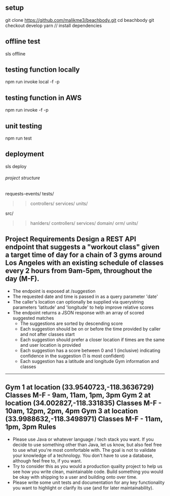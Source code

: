 ## setup

git clone https://github.com/malikme3/beachbody.git
cd beachbody
git checkout develop
yarn // install dependencies

## offline test

sls offline

## testing function locally

npm run invoke local -f <function name> -p <request event path>

## testing function in AWS

npm run invoke -f <function name> -p <request event path>

## unit testing

npm run test

## deployment

sls deploy

###### project structure

requests-events/
tests/

> > controllers/
> > services/
> > units/

src/

> > hanlders/
> > controllers/
> > services/
> > domain/
> > orm/
> > units/


**Project Requirements**
Design a REST API endpoint that suggests a "workout class" given a target time of day for a chain of 3 gyms around Los Angeles with an existing schedule of classes every 2 hours from 9am-5pm, throughout the day (M-F).
--------------------------------
* The endpoint is exposed at /suggestion
* The requested date and time is passed in as a query parameter 'date'
* The caller's location can optionally be supplied via querystring parameters 'latitude' and 'longitude' to help improve relative scores
* The endpoint returns a JSON response with an array of scored suggested matches
    * The suggestions are sorted by descending score
    * Each suggestion should be on or before the time provided by caller and not after classes start
    * Each suggestion should prefer a closer location if times are the same and user location is provided
    * Each suggestion has a score between 0 and 1 (inclusive) indicating confidence in the suggestion (1 is most confident)
    * Each suggestion has a latitude and longitude
Gym information and classes
----------------------------------------------
Gym 1 at location (33.9540723,-118.3636729)
Classes M-F - 9am, 11am, 1pm, 3pm
Gym 2 at location (34.002827,-118.331835)
Classes M-F - 10am, 12pm, 2pm, 4pm
Gym 3 at location (33.9988632,-118.3498971)
Classes M-F - 11am, 1pm, 3pm
Rules
--------------------------------
* Please use Java or whatever language / tech stack you want. If you decide to use something other than Java, let us know, but also feel free to use what you're most comfortable with. The goal is not to validate your knowledge of a technology. You don't have to use a database, although feel free to, if you want.
* Try to consider this as you would a production quality project to help us see how you write clean, maintainable code. Build something you would be okay with shipping to a user and building onto over time.
* Please write some unit tests and documentation for any key functionality you want to highlight or clarify its use (and for later maintainability).